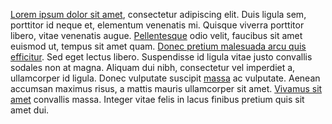 [Lorem ipsum dolor sit amet](http://beneb.info), consectetur
adipiscing elit. Duis ligula sem, porttitor id neque et, elementum
venenatis mi. Quisque viverra porttitor libero, vitae venenatis augue.
[Pellentesque](https://npmjs.com) odio velit, faucibus sit amet
euismod ut, tempus sit amet quam. [Donec pretium malesuada arcu quis
efficitur](https://github.com). Sed eget lectus libero. Suspendisse
id ligula vitae justo convallis sodales non at magna. Aliquam dui
nibh, consectetur vel imperdiet a, ullamcorper id ligula. Donec
vulputate suscipit [massa](https://gemnasium.com) ac vulputate.
Aenean accumsan maximus risus, a mattis mauris ullamcorper sit amet. 
[Vivamus sit amet](http://greenkeeper.io) convallis massa. Integer
vitae felis in lacus finibus pretium quis sit amet dui.
